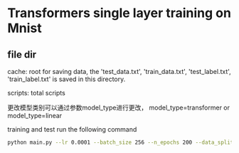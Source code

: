 # Transformers single layer training on Mnist

## file dir

cache: root for saving data, the 'test_data.txt', 'train_data.txt', 'test_label.txt', 'train_label.txt' is saved in this directory.

scripts: total scripts

更改模型类别可以通过参数model_type进行更改， model_type=transformer or model_type=linear

training and test run the following command
```bash
python main.py --lr 0.0001 --batch_size 256 --n_epochs 200 --data_split_dim 4 --data_dimension 8 --n_heads 4 --model_type linear
```



